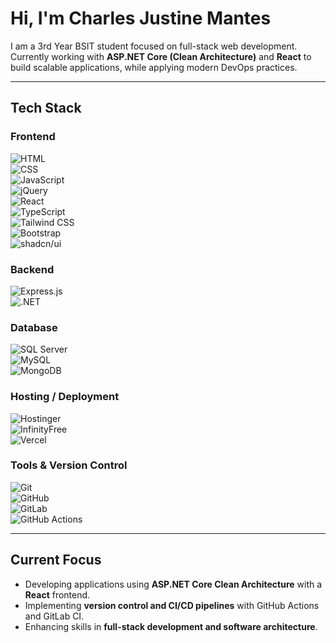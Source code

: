 # Hi, I'm Charles Justine Mantes  

I am a 3rd Year BSIT student focused on full-stack web development.  
Currently working with **ASP.NET Core (Clean Architecture)** and **React** to build scalable applications, while applying modern DevOps practices.  

---

## Tech Stack  

### Frontend  
![HTML](https://img.shields.io/badge/HTML5-E34F26?style=for-the-badge&logo=html5&logoColor=white)  
![CSS](https://img.shields.io/badge/CSS3-1572B6?style=for-the-badge&logo=css3&logoColor=white)  
![JavaScript](https://img.shields.io/badge/JavaScript-F7DF1E?style=for-the-badge&logo=javascript&logoColor=black)  
![jQuery](https://img.shields.io/badge/jQuery-0769AD?style=for-the-badge&logo=jquery&logoColor=white)  
![React](https://img.shields.io/badge/React-20232A?style=for-the-badge&logo=react&logoColor=61DAFB)  
![TypeScript](https://img.shields.io/badge/TypeScript-007ACC?style=for-the-badge&logo=typescript&logoColor=white)  
![Tailwind CSS](https://img.shields.io/badge/TailwindCSS-06B6D4?style=for-the-badge&logo=tailwindcss&logoColor=white)  
![Bootstrap](https://img.shields.io/badge/Bootstrap-7952B3?style=for-the-badge&logo=bootstrap&logoColor=white)  
![shadcn/ui](https://img.shields.io/badge/shadcn%2Fui-000000?style=for-the-badge&logo=radix-ui&logoColor=white)  

### Backend  
![Express.js](https://img.shields.io/badge/Express.js-000000?style=for-the-badge&logo=express&logoColor=white)  
![.NET](https://img.shields.io/badge/ASP.NET%20Core-512BD4?style=for-the-badge&logo=dotnet&logoColor=white)  

### Database  
![SQL Server](https://img.shields.io/badge/SQL%20Server-CC2927?style=for-the-badge&logo=microsoftsqlserver&logoColor=white)  
![MySQL](https://img.shields.io/badge/MySQL-4479A1?style=for-the-badge&logo=mysql&logoColor=white)  
![MongoDB](https://img.shields.io/badge/MongoDB-4EA94B?style=for-the-badge&logo=mongodb&logoColor=white)  

### Hosting / Deployment  
![Hostinger](https://img.shields.io/badge/Hostinger-673DE6?style=for-the-badge&logo=hostinger&logoColor=white)  
![InfinityFree](https://img.shields.io/badge/InfinityFree-000000?style=for-the-badge&logo=internetexplorer&logoColor=white)  
![Vercel](https://img.shields.io/badge/Vercel-000000?style=for-the-badge&logo=vercel&logoColor=white)  

### Tools & Version Control  
![Git](https://img.shields.io/badge/Git-F05032?style=for-the-badge&logo=git&logoColor=white)  
![GitHub](https://img.shields.io/badge/GitHub-181717?style=for-the-badge&logo=github&logoColor=white)  
![GitLab](https://img.shields.io/badge/GitLab-FC6D26?style=for-the-badge&logo=gitlab&logoColor=white)  
![GitHub Actions](https://img.shields.io/badge/GitHub%20Actions-2088FF?style=for-the-badge&logo=githubactions&logoColor=white)  

---

## Current Focus  
- Developing applications using **ASP.NET Core Clean Architecture** with a **React** frontend.  
- Implementing **version control and CI/CD pipelines** with GitHub Actions and GitLab CI.  
- Enhancing skills in **full-stack development and software architecture**.  
